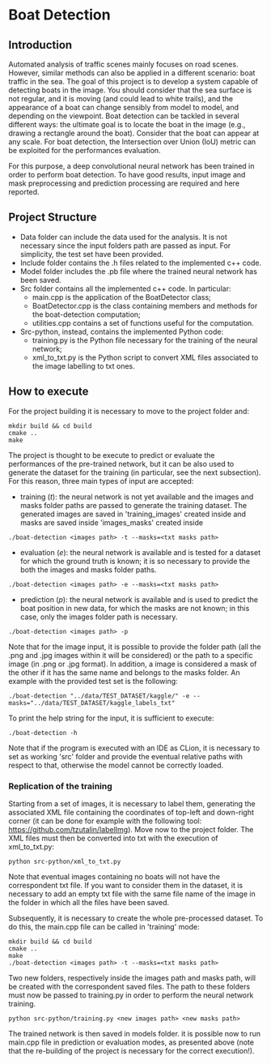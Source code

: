 # Boat Detection

## Introduction 

Automated analysis of traffic scenes mainly focuses on road scenes. However, similar methods can also be applied in a 
different scenario: boat traffic in the sea. The goal of this project is to develop a system capable of detecting boats in the image.
You should consider that the sea surface is not regular, and it is moving (and could lead to white trails), and the 
appearance of a boat can change sensibly from model to model, and depending on the viewpoint. Boat detection can be 
tackled in several different ways: the ultimate goal is to locate the boat in the image (e.g., drawing a rectangle around 
the boat). Consider that the boat can appear at any scale. For boat detection, the Intersection over Union (IoU) metric
can be exploited for the performances evaluation.

For this purpose, a deep convolutional neural network has been trained in order to perform boat detection. To have good results, 
input image and mask preprocessing and prediction processing are required and here reported. 

## Project Structure

- Data folder can include the data used for the analysis. It is not necessary since the input folders path are passed as input. For simplicity, the test set have been provided.
- Include folder contains the .h files related to the implemented c++ code.
- Model folder includes the .pb file where the trained neural network has been saved.
- Src folder contains all the implemented c++ code. In particular:
    + main.cpp is the application of the BoatDetector class;
    + BoatDetector.cpp is the class containing members and methods for the boat-detection computation;
    + utilities.cpp contains a set of functions useful for the computation. 
- Src-python, instead, contains the implemented Python code:
    + training.py is the Python file necessary for the training of the neural network;
    + xml_to_txt.py is the Python script to convert XML files associated to the image labelling to txt ones.

## How to execute

For the project building it is necessary to move to the project folder and: 

```
mkdir build && cd build
cmake ..
make 
```

The project is thought to be execute to predict or evaluate the performances of the pre-trained network, but it can be also used 
to generate the dataset for the training (in particular, see the next subsection). For this reason, three main types of input are accepted:

  - training (*t*): the neural network is not yet available and the images and masks folder paths are passed to generate the training dataset. The generated images are saved in 'training_images' created inside <images path> and masks are saved inside 'images_masks' created inside <txt masks path>
  ``` 
  ./boat-detection <images path> -t --masks=<txt masks path>
  ```
  
  - evaluation (*e*): the neural network is available and is tested for a dataset for which the ground truth is known; it is so necessary to provide the both the images and masks folder paths.
  ``` 
  ./boat-detection <images path> -e --masks=<txt masks path>
  ```
  
  - prediction (*p*): the neural network is available and is used to predict the boat position in new data, for which the masks are not known; in this case, only the images folder path is necessary. 
  ``` 
  ./boat-detection <images path> -p
  ```

Note that for the image input, it is possible to provide the folder path (all the .png and .jpg images within it will be considered) or the path to a specific image (in .png
or .jpg format). In addition, a image is considered a mask of the other if it has the same name and belongs to the masks folder. An example with the provided test set 
is the following: 

```
./boat-detection "../data/TEST_DATASET/kaggle/" -e --masks="../data/TEST_DATASET/kaggle_labels_txt"
```

To print the help string for the input, it is sufficient to execute: 
``` 
./boat-detection -h
```
  
Note that if the program is executed with an IDE as CLion, it is necessary to set as working 'src' folder and provide the eventual relative paths with respect to that, 
otherwise the model cannot be correctly loaded.

### Replication of the training

Starting from a set of images, it is necessary to label them, generating the associated XML file containing the coordinates of
top-left and down-right corner (it can be done for example with the following tool: https://github.com/tzutalin/labelImg). Move 
now to the project folder. 
The XML files must then be converted into txt with the execution of xml_to_txt.py:

```
python src-python/xml_to_txt.py
```

Note that eventual images containing no boats will not have the correspondent txt file. If you want to consider them in the dataset,
it is necessary to add an empty txt file with the same file name of the image in the folder in which all the files have been saved.

Subsequently, it is necessary to create the whole pre-processed dataset. To do this, the main.cpp file can be called in 'training' mode:

```
mkdir build && cd build
cmake ..
make 
./boat-detection <images path> -t --masks=<txt masks path>
```

Two new folders, respectively inside the images path and masks path, will be created with the correspondent saved files. The path to these 
folders must now be passed to training.py in order to perform the neural network training. 

```
python src-python/training.py <new images path> <new masks path>
```

The trained network is then saved in models folder. it is possible now to run main.cpp file in prediction or evaluation modes, as presented above 
(note that the re-building of the project is necessary for the correct execution!). 
